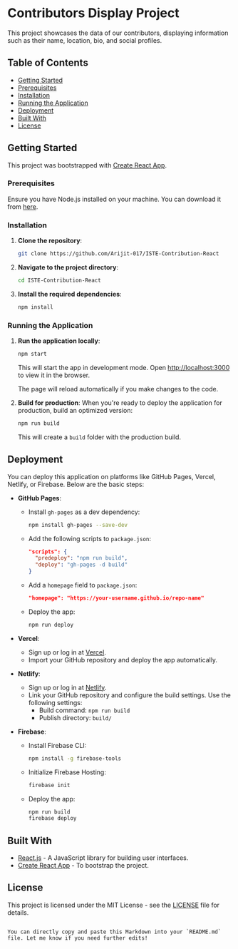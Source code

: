 # Contributors Display Project

This project showcases the data of our contributors, displaying information such as their name, location, bio, and social profiles.

## Table of Contents

- [Getting Started](#getting-started)
- [Prerequisites](#prerequisites)
- [Installation](#installation)
- [Running the Application](#running-the-application)
- [Deployment](#deployment)
- [Built With](#built-with)
- [License](#license)

## Getting Started

This project was bootstrapped with [Create React App](https://github.com/facebook/create-react-app).

### Prerequisites

Ensure you have Node.js installed on your machine. You can download it from [here](https://nodejs.org/).

### Installation

1. **Clone the repository**:
   ```bash
   git clone https://github.com/Arijit-017/ISTE-Contribution-React
   ```

2. **Navigate to the project directory**:
   ```bash
   cd ISTE-Contribution-React
   ```

3. **Install the required dependencies**:
   ```bash
   npm install
   ```

### Running the Application

1. **Run the application locally**:
   ```bash
   npm start
   ```
   This will start the app in development mode. Open [http://localhost:3000](http://localhost:3000) to view it in the browser.

   The page will reload automatically if you make changes to the code.

2. **Build for production**:
   When you're ready to deploy the application for production, build an optimized version:
   ```bash
   npm run build
   ```
   This will create a `build` folder with the production build.

## Deployment

You can deploy this application on platforms like GitHub Pages, Vercel, Netlify, or Firebase. Below are the basic steps:

- **GitHub Pages**:
   - Install `gh-pages` as a dev dependency:
     ```bash
     npm install gh-pages --save-dev
     ```
   - Add the following scripts to `package.json`:
     ```json
     "scripts": {
       "predeploy": "npm run build",
       "deploy": "gh-pages -d build"
     }
     ```
   - Add a `homepage` field to `package.json`:
     ```json
     "homepage": "https://your-username.github.io/repo-name"
     ```
   - Deploy the app:
     ```bash
     npm run deploy
     ```

- **Vercel**:
   - Sign up or log in at [Vercel](https://vercel.com/).
   - Import your GitHub repository and deploy the app automatically.

- **Netlify**:
   - Sign up or log in at [Netlify](https://www.netlify.com/).
   - Link your GitHub repository and configure the build settings. Use the following settings:
     - Build command: `npm run build`
     - Publish directory: `build/`

- **Firebase**:
   - Install Firebase CLI:
     ```bash
     npm install -g firebase-tools
     ```
   - Initialize Firebase Hosting:
     ```bash
     firebase init
     ```
   - Deploy the app:
     ```bash
     npm run build
     firebase deploy
     ```

## Built With

- [React.js](https://reactjs.org/) - A JavaScript library for building user interfaces.
- [Create React App](https://github.com/facebook/create-react-app) - To bootstrap the project.

## License

This project is licensed under the MIT License - see the [LICENSE](LICENSE) file for details.
```

You can directly copy and paste this Markdown into your `README.md` file. Let me know if you need further edits!
